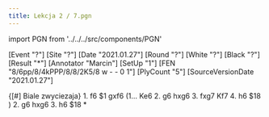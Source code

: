 ```yaml
---
title: Lekcja 2 / 7.pgn
---
```


import PGN from '../../../src/components/PGN'

<PGN>
﻿[Event "?"]
[Site "?"]
[Date "2021.01.27"]
[Round "?"]
[White "?"]
[Black "?"]
[Result "*"]
[Annotator "Marcin"]
[SetUp "1"]
[FEN "8/6pp/8/4kPPP/8/8/2K5/8 w - - 0 1"]
[PlyCount "5"]
[SourceVersionDate "2021.01.27"]

 {[#] Biale zwyciezaja} 1. f6 $1 gxf6 (1... Ke6 2. g6 hxg6 3. fxg7 Kf7 4. h6 $18 ) 2. g6 hxg6 3. h6 $18 *


</PGN>
